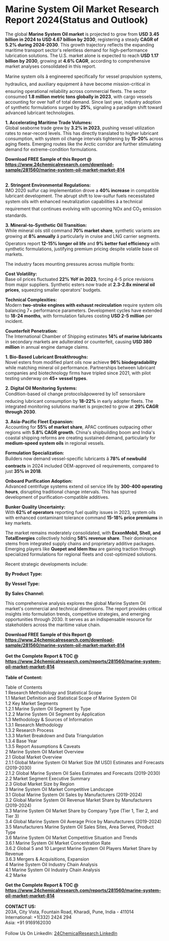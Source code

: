 <h1>Marine System Oil Market Research Report 2024(Status and Outlook)</h1><p>The global <strong>Marine System Oil market</strong> is projected to grow from <strong>USD 3.45 billion in 2024 to USD 4.67 billion by 2030</strong>, registering a steady <strong>CAGR of 5.2% during 2024-2030</strong>. This growth trajectory reflects the expanding maritime transport sector's relentless demand for high-performance lubrication solutions. The U.S. market alone is expected to reach <strong>USD 1.17 billion by 2030</strong>, growing at <strong>4.6% CAGR</strong>, according to comprehensive market analyses consolidated in this report.</p><p>Marine system oils â engineered specifically for vessel propulsion systems, hydraulics, and auxiliary equipment â have become mission-critical in ensuring operational reliability across commercial fleets. The sector consumed <strong>1.8 million metric tons globally in 2023</strong>, with cargo vessels accounting for over half of total demand. Since last year, industry adoption of synthetic formulations surged by <strong>25%</strong>, signaling a paradigm shift toward advanced lubricant technologies.</p><p><strong>1. Accelerating Maritime Trade Volumes:</strong><br>
Global seaborne trade grew by <strong>3.2% in 2023</strong>, pushing vessel utilization rates to near-record levels. This has directly translated to higher lubricant consumption, with system oil change intervals tightening by <strong>15-20%</strong> across aging fleets. Emerging routes like the Arctic corridor are further stimulating demand for extreme-condition formulations.</p><div><b>Download FREE Sample of this Report @ 
            <a href="https://www.24chemicalresearch.com/download-sample/281560/marine-system-oil-market-market-814">
            https://www.24chemicalresearch.com/download-sample/281560/marine-system-oil-market-market-814</a></b></div><br><p><strong>2. Stringent Environmental Regulations:</strong><br>
IMO 2020 sulfur cap implementation drove a <strong>40% increase</strong> in compatible lubricant development. The abrupt shift to low-sulfur fuels necessitated system oils with enhanced neutralization capabilities â a technical requirement that continues evolving with upcoming NOx and CO<sub>2</sub> emission standards.</p><p><strong>3. Mineral-to-Synthetic Oil Transition:</strong><br>
While mineral oils still command <strong>70% market share</strong>, synthetic variants are growing at <strong>8% annually</strong> â particularly in cruise and LNG carrier segments. Operators report <strong>12-15% longer oil life</strong> and <strong>9% better fuel efficiency</strong> with synthetic formulations, justifying premium pricing despite volatile base oil markets.</p><p>The industry faces mounting pressures across multiple fronts:</p><p><strong>Cost Volatility:</strong><br>
        Base oil prices fluctuated <strong>22% YoY in 2023</strong>, forcing 4-5 price revisions from major suppliers. Synthetic esters now trade at <strong>2.3-2.8x mineral oil prices</strong>, squeezing smaller operators' budgets.</p><p><strong>Technical Complexities:</strong><br>
        Modern <strong>two-stroke engines with exhaust recirculation</strong> require system oils balancing 7+ performance parameters. Development cycles have extended to <strong>18-24 months</strong>, with formulation failures costing <strong>USD 2-5 million</strong> per incident.</p><p><strong>Counterfeit Penetration:</strong><br>
        The International Chamber of Shipping estimates <strong>14% of marine lubricants</strong> in secondary markets are adulterated or counterfeit, causing <strong>USD 380 million</strong> in annual engine damage claims.</p><p><strong>1. Bio-Based Lubricant Breakthroughs:</strong><br>
Novel esters from modified plant oils now achieve <strong>96% biodegradability</strong> while matching mineral oil performance. Partnerships between lubricant companies and biotechnology firms have tripled since 2021, with pilot testing underway on <strong>45+ vessel types</strong>.</p><p><strong>2. Digital Oil Monitoring Systems:</strong><br>
Condition-based oil change protocolsâpowered by IoT sensorsâare reducing lubricant consumption by <strong>18-22%</strong> in early adopter fleets. The integrated monitoring solutions market is projected to grow at <strong>29% CAGR through 2030</strong>.</p><p><strong>3. Asia-Pacific Fleet Expansion:</strong><br>
Accounting for <strong>55% of market share</strong>, APAC continues outpacing other regions with <strong>5.8% CAGR growth</strong>. China's shipbuilding boom and India's coastal shipping reforms are creating sustained demand, particularly for <strong>medium-speed system oils</strong> in regional vessels.</p><p><strong>Formulation Specialization:</strong><br>
        Builders now demand vessel-specific lubricants â <strong>78% of newbuild contracts</strong> in 2024 included OEM-approved oil requirements, compared to just <strong>35% in 2018</strong>.</p><p><strong>Onboard Purification Adoption:</strong><br>
        Advanced centrifuge systems extend oil service life by <strong>300-400 operating hours</strong>, disrupting traditional change intervals. This has spurred development of purification-compatible additives.</p><p><strong>Bunker Quality Uncertainty:</strong><br>
        With <strong>62% of operators</strong> reporting fuel quality issues in 2023, system oils with enhanced contaminant tolerance command <strong>15-18% price premiums</strong> in key markets.</p><p>The market remains moderately consolidated, with <strong>ExxonMobil, Shell, and TotalEnergies</strong> collectively holding <strong>58% revenue share</strong>. Their dominance stems from integrated supply chains and proprietary additive packages. Emerging players like <strong>Quepet and Idem Itsu</strong> are gaining traction through specialized formulations for regional fleets and cost-optimized solutions.</p><p>Recent strategic developments include:</p><p><strong>By Product Type:</strong></p><p><strong>By Vessel Type:</strong></p><p><strong>By Sales Channel:</strong></p><p>This comprehensive analysis explores the global Marine System Oil market's commercial and technical dimensions. The report provides critical insights into formulation trends, competitive strategies, and emerging opportunities through 2030. It serves as an indispensable resource for stakeholders across the maritime value chain.</p><div><b>Download FREE Sample of this Report @ 
            <a href="https://www.24chemicalresearch.com/download-sample/281560/marine-system-oil-market-market-814">
            https://www.24chemicalresearch.com/download-sample/281560/marine-system-oil-market-market-814</a></b></div><br><div><b>Get the Complete Report & TOC @ 
            <a href="https://www.24chemicalresearch.com/reports/281560/marine-system-oil-market-market-814">
            https://www.24chemicalresearch.com/reports/281560/marine-system-oil-market-market-814</a></b></div><br>
            <b>Table of Content:</b><p>Table of Contents<br />
 1 Research Methodology and Statistical Scope<br />
 1.1 Market Definition and Statistical Scope of Marine System Oil<br />
 1.2 Key Market Segments<br />
 1.2.1 Marine System Oil Segment by Type<br />
 1.2.2 Marine System Oil Segment by Application<br />
 1.3 Methodology & Sources of Information<br />
 1.3.1 Research Methodology<br />
 1.3.2 Research Process<br />
 1.3.3 Market Breakdown and Data Triangulation<br />
 1.3.4 Base Year<br />
 1.3.5 Report Assumptions & Caveats<br />
 2 Marine System Oil Market Overview<br />
 2.1 Global Market Overview<br />
 2.1.1 Global Marine System Oil Market Size (M USD) Estimates and Forecasts (2019-2030)<br />
 2.1.2 Global Marine System Oil Sales Estimates and Forecasts (2019-2030)<br />
 2.2 Market Segment Executive Summary<br />
 2.3 Global Market Size by Region<br />
 3 Marine System Oil Market Competitive Landscape<br />
 3.1 Global Marine System Oil Sales by Manufacturers (2019-2024)<br />
 3.2 Global Marine System Oil Revenue Market Share by Manufacturers (2019-2024)<br />
 3.3 Marine System Oil Market Share by Company Type (Tier 1, Tier 2, and Tier 3)<br />
 3.4 Global Marine System Oil Average Price by Manufacturers (2019-2024)<br />
 3.5 Manufacturers Marine System Oil Sales Sites, Area Served, Product Type<br />
 3.6 Marine System Oil Market Competitive Situation and Trends<br />
 3.6.1 Marine System Oil Market Concentration Rate<br />
 3.6.2 Global 5 and 10 Largest Marine System Oil Players Market Share by Revenue<br />
 3.6.3 Mergers & Acquisitions, Expansion<br />
 4 Marine System Oil Industry Chain Analysis<br />
 4.1 Marine System Oil Industry Chain Analysis<br />
 4.2 Marke</p><div><b>Get the Complete Report & TOC @ 
            <a href="https://www.24chemicalresearch.com/reports/281560/marine-system-oil-market-market-814">
            https://www.24chemicalresearch.com/reports/281560/marine-system-oil-market-market-814</a></b></div><br><b>CONTACT US:</b><br>
            203A, City Vista, Fountain Road, Kharadi, Pune, India - 411014<br>
            International: +1(332) 2424 294<br>
            Asia: +91 9169162030 <br><br>
            Follow Us On LinkedIn: <a href="https://www.linkedin.com/company/24chemicalresearch/">24ChemicalResearch LinkedIn</a>